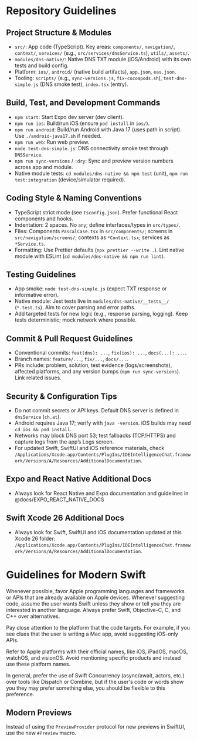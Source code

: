 # Repository Guidelines

## Project Structure & Modules

- `src/`: App code (TypeScript). Key areas: `components/`, `navigation/`, `context/`, `services/` (e.g., `src/services/dnsService.ts`), `utils/`, `assets/`.
- `modules/dns-native/`: Native DNS TXT module (iOS/Android) with its own tests and build config.
- Platform: `ios/`, `android/` (native build artifacts), `app.json`, `eas.json`.
- Tooling: `scripts/` (e.g., `sync-versions.js`, `fix-cocoapods.sh`), `test-dns-simple.js` (DNS smoke test), `index.tsx` (entry).

## Build, Test, and Development Commands

- `npm start`: Start Expo dev server (dev client).
- `npm run ios`: Build/run iOS (ensure `pod install` in `ios/`).
- `npm run android`: Build/run Android with Java 17 (uses path in script). Use `./android-java17.sh` if needed.
- `npm run web`: Run web preview.
- `node test-dns-simple.js`: DNS connectivity smoke test through `DNSService`.
- `npm run sync-versions` / `:dry`: Sync and preview version numbers across app and module.
- Native module tests: `cd modules/dns-native && npm test` (unit), `npm run test:integration` (device/simulator required).

## Coding Style & Naming Conventions

- TypeScript strict mode (see `tsconfig.json`). Prefer functional React components and hooks.
- Indentation: 2 spaces. No `any`; define interfaces/types in `src/types/`.
- Files: Components `PascalCase.tsx` in `src/components/`; screens in `src/navigation/screens/`; contexts as `*Context.tsx`; services as `*Service.ts`.
- Formatting: Use Prettier defaults (`npx prettier --write .`). Lint native module with ESLint (`cd modules/dns-native && npm run lint`).

## Testing Guidelines

- App smoke: `node test-dns-simple.js` (expect TXT response or informative error).
- Native module: Jest tests live in `modules/dns-native/__tests__/` (`*.test.ts`). Aim to cover parsing and error paths.
- Add targeted tests for new logic (e.g., response parsing, logging). Keep tests deterministic; mock network where possible.

## Commit & Pull Request Guidelines

- Conventional commits: `feat(dns): ...`, `fix(ios): ...`, `docs(...): ...`.
- Branch names: `feature/...`, `fix/...`, `docs/...`.
- PRs include: problem, solution, test evidence (logs/screenshots), affected platforms, and any version bumps (`npm run sync-versions`). Link related issues.

## Security & Configuration Tips

- Do not commit secrets or API keys. Default DNS server is defined in `dnsService` (`ch.at`).
- Android requires Java 17; verify with `java -version`. iOS builds may need `cd ios && pod install`.
- Networks may block DNS port 53; test fallbacks (TCP/HTTPS) and capture logs from the app’s Logs screen.
- For updated Swift, SwiftUI and iOS reference materials, check `/Applications/Xcode.app/Contents/PlugIns/IDEIntelligenceChat.framework/Versions/A/Resources/AdditionalDocumentation`.

## Expo and React Native Additional Docs
- Always look for React Native and Expo documentation and guidelines in @docs/EXPO_REACT_NATIVE_DOCS

## Swift Xcode 26 Additional Docs

- Always look for Swift, SwiftUI and iOS documentation updated at this Xcode 26 folder: `/Applications/Xcode.app/Contents/PlugIns/IDEIntelligenceChat.framework/Versions/A/Resources/AdditionalDocumentation`.

# Guidelines for Modern Swift

Whenever possible, favor Apple programming languages and frameworks or APIs that are already available on Apple devices. Whenever suggesting code, assume the user wants Swift unless they show or tell you they are interested in another language. Always prefer Swift, Objective-C, C, and C++ over alternatives.

Pay close attention to the platform that the code targets. For example, if you see clues that the user is writing a Mac app, avoid suggesting iOS-only APIs.

Refer to Apple platforms with their official names, like iOS, iPadOS, macOS, watchOS, and visionOS. Avoid mentioning specific products and instead use these platform names.

In general, prefer the use of Swift Concurrency (async/await, actors, etc.) over tools like Dispatch or Combine, but if the user's code or words show you they may prefer something else, you should be flexible to this preference.

## Modern Previews

Instead of using the `PreviewProvider` protocol for new previews in SwiftUI, use the new `#Preview` macro.
